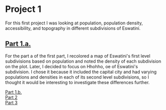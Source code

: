 # Project 1

For this first project I was looking at population, population density, accessibility, and topography in different subdivisions of Eswatini.

## [Part 1.a.](densitySwaziland.md)  
For the part a of the first part, I recolored a map of Eswatini's first level subdivisions based on population and noted the density of each subdivision on the plot. Later, I decided to focus on Hhohho, oe of Eswatini's subdivision. I chose it because it included the capital city and had varying populations and densities in each of its second level subdivisions, so I thought it would be interesting to investigate these differences further.

[Part 1.b.](project1.md)  
[Part 2](project1_part2.md)  
[Part 3](project1_part3.md)  
